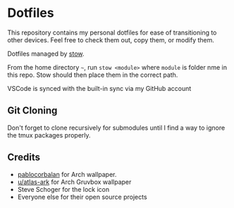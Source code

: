 # Dotfiles

This repository contains my personal dotfiles for ease of transitioning to
other devices. Feel free to check them out, copy them, or modify them.

Dotfiles managed by [stow](https://www.gnu.org/software/stow).

From the home directory `~`, run `stow <module>` where `module` is  folder nme in this repo. Stow should then place them in the correct path. 

VSCode is synced with the built-in sync via my GitHub account

## Git Cloning

Don't forget to clone recursively for submodules until I find a way to ignore the tmux packages properly.

## Credits

- [pablocorbalan](https://github.com/pablocorbalann/arch-minimal-wallpapers) for Arch wallpaper.
- [u/atlas-ark](https://www.reddit.com/r/wallpaper/comments/ll1gov/arch_gruvbox_wallpaper_v2_dark_light_3840x2160/) for Arch Gruvbox wallpaper 
- Steve Schoger for the lock icon
- Everyone else for their open source projects
